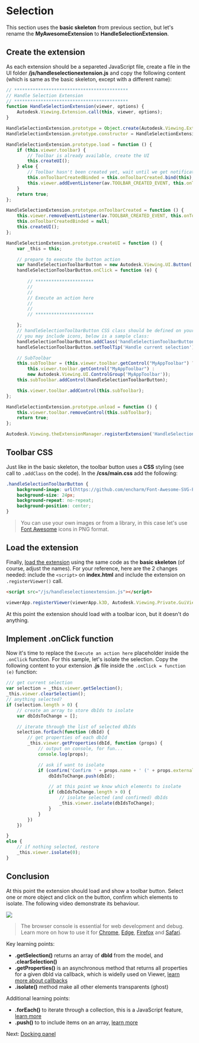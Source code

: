 # Selection

This section uses the **basic skeleton** from previous section, but let's rename the **MyAwesomeExtension** to **HandleSelectionExtension**. 

## Create the extension

As each extension should be a separeted JavaScript file, create a file in the UI folder **/js/handleselectionextension.js** and copy the following content (which is same as the basic skeleton, except with a different name): 

```javascript
// *******************************************
// Handle Selection Extension
// *******************************************
function HandleSelectionExtension(viewer, options) {
    Autodesk.Viewing.Extension.call(this, viewer, options);
}

HandleSelectionExtension.prototype = Object.create(Autodesk.Viewing.Extension.prototype);
HandleSelectionExtension.prototype.constructor = HandleSelectionExtension;

HandleSelectionExtension.prototype.load = function () {
    if (this.viewer.toolbar) {
        // Toolbar is already available, create the UI
        this.createUI();
    } else {
        // Toolbar hasn't been created yet, wait until we get notification of its creation
        this.onToolbarCreatedBinded = this.onToolbarCreated.bind(this);
        this.viewer.addEventListener(av.TOOLBAR_CREATED_EVENT, this.onToolbarCreatedBinded);
    }
    return true;
};

HandleSelectionExtension.prototype.onToolbarCreated = function () {
    this.viewer.removeEventListener(av.TOOLBAR_CREATED_EVENT, this.onToolbarCreatedBinded);
    this.onToolbarCreatedBinded = null;
    this.createUI();
};

HandleSelectionExtension.prototype.createUI = function () {
    var _this = this;

    // prepare to execute the button action
    var handleSelectionToolbarButton = new Autodesk.Viewing.UI.Button('handleSelectionButton');
    handleSelectionToolbarButton.onClick = function (e) {
       
        // **********************
        //
        //
        // Execute an action here
        //
        //
        // **********************

    };
    // handleSelectionToolbarButton CSS class should be defined on your .css file
    // you may include icons, below is a sample class:
    handleSelectionToolbarButton.addClass('handleSelectionToolbarButton');
    handleSelectionToolbarButton.setToolTip('Handle current selection');

    // SubToolbar
    this.subToolbar = (this.viewer.toolbar.getControl("MyAppToolbar") ?
        this.viewer.toolbar.getControl("MyAppToolbar") :
        new Autodesk.Viewing.UI.ControlGroup('MyAppToolbar'));
    this.subToolbar.addControl(handleSelectionToolbarButton);

    this.viewer.toolbar.addControl(this.subToolbar);
};

HandleSelectionExtension.prototype.unload = function () {
    this.viewer.toolbar.removeControl(this.subToolbar);
    return true;
};

Autodesk.Viewing.theExtensionManager.registerExtension('HandleSelectionExtension', HandleSelectionExtension);
```
## Toolbar CSS

Just like in the basic skeleton, the toolbar button uses a **CSS** styling (see call to `.addClass` on the code). In the **/css/main.css** add the following:

```css
.handleSelectionToolbarButton {
    background-image: url(https://github.com/encharm/Font-Awesome-SVG-PNG/raw/master/white/png/24/object-group.png);
    background-size: 24px;
    background-repeat: no-repeat;
    background-position: center;
}
```

> You can use your own images or from a library, in this case let's use [Font Awesome](https://fontawesome.com/) icons in PNG format.

## Load the extension

Finally, [load the extension](/viewer/extensions/skeleton?id=loading-the-extension) using the same code as the **basic skeleton** (of course, adjust the names). For your reference, here are the 2 changes needed: include the `<script>` on **index.html** and include the extension on `.registerViewer()` call.

```html
<script src="/js/handleselectionextension.js"></script>
```

```javascript
viewerApp.registerViewer(viewerApp.k3D, Autodesk.Viewing.Private.GuiViewer3D, { extensions: ['HandleSelectionExtension'] });
```

At this point the extension should load with a toolbar icon, but it doesn't do anything.

## Implement .onClick function

Now it's time to replace the `Execute an action here` placeholder inside the `.onClick` function. For this sample, let's isolate the selection. Copy the following content to your extension **.js** file inside the `.onClick = function (e)` function:

```javascript
/// get current selection
var selection = _this.viewer.getSelection();
_this.viewer.clearSelection();
// anything selected?
if (selection.length > 0) {
    // create an array to store dbIds to isolate
    var dbIdsToChange = [];

    // iterate through the list of selected dbIds
    selection.forEach(function (dbId) {
        // get properties of each dbId
        _this.viewer.getProperties(dbId, function (props) {
            // output on console, for fun...
            console.log(props);

            // ask if want to isolate
            if (confirm('Confirm ' + props.name + ' (' + props.externalId + ')?')) {
                dbIdsToChange.push(dbId);

                // at this point we know which elements to isolate
                if (dbIdsToChange.length > 0) {
                    // isolate selected (and confirmed) dbIds
                    _this.viewer.isolate(dbIdsToChange);
                }
            }
        })
    })

}
else {
    // if nothing selected, restore
    _this.viewer.isolate(0);
}
```

## Conclusion

At this point the extension should load and show a toolbar button. Select one or more object and click on the button, confirm which elements to isolate. The following video demonstrate its behaviour.

![](_media/javascript/js_isolate.gif)

> The browser console is essential for web development and debug. Learn more on how to use it for [Chrome](https://developers.google.com/web/tools/chrome-devtools/console/), [Edge](https://docs.microsoft.com/en-us/microsoft-edge/devtools-guide/console), [Firefox](https://developer.mozilla.org/en-US/docs/Tools/Web_Console/Opening_the_Web_Console) and [Safari](https://developer.apple.com/safari/tools/).

Key learning points:

- **.getSelection()** returns an array of **dbId** from the model, and **.clearSelection()**
- **.getProperties()** is an asynchronous method that returns all properties for a given dbId via callback, which is widelly used on Viewer, [learn more about callbacks](https://developer.mozilla.org/en-US/docs/Glossary/Callback_function)
- **.isolate()** method make all other elements transparents (ghost)

Additional learning points:

- **.forEach()** to iterate through a collection, this is a JavaScript feature, [learn more](https://www.w3schools.com/jsref/jsref_forEach.asp)
- **.push()** to to include items on an array, [learn more](https://www.w3schools.com/jsref/jsref_push.asp)

Next: [Docking panel](viewer/extensions/panel)